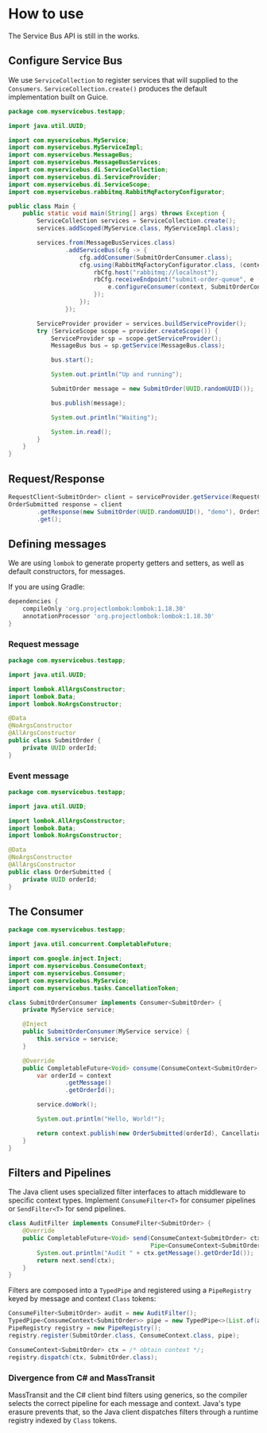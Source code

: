 # How to use

The Service Bus API is still in the works.

## Configure Service Bus

We use `ServiceCollection` to register services that will supplied to the `Consumers`.
`ServiceCollection.create()` produces the default implementation built on Guice.

```java
package com.myservicebus.testapp;

import java.util.UUID;

import com.myservicebus.MyService;
import com.myservicebus.MyServiceImpl;
import com.myservicebus.MessageBus;
import com.myservicebus.MessageBusServices;
import com.myservicebus.di.ServiceCollection;
import com.myservicebus.di.ServiceProvider;
import com.myservicebus.di.ServiceScope;
import com.myservicebus.rabbitmq.RabbitMqFactoryConfigurator;

public class Main {
    public static void main(String[] args) throws Exception {
        ServiceCollection services = ServiceCollection.create();
        services.addScoped(MyService.class, MyServiceImpl.class);

        services.from(MessageBusServices.class)
                .addServiceBus(cfg -> {
                    cfg.addConsumer(SubmitOrderConsumer.class);
                    cfg.using(RabbitMqFactoryConfigurator.class, (context, rbCfg) -> {
                        rbCfg.host("rabbitmq://localhost");
                        rbCfg.receiveEndpoint("submit-order-queue", e -> {
                            e.configureConsumer(context, SubmitOrderConsumer.class);
                        });
                    });
                });

        ServiceProvider provider = services.buildServiceProvider();
        try (ServiceScope scope = provider.createScope()) {
            ServiceProvider sp = scope.getServiceProvider();
            MessageBus bus = sp.getService(MessageBus.class);

            bus.start();

            System.out.println("Up and running");

            SubmitOrder message = new SubmitOrder(UUID.randomUUID());

            bus.publish(message);

            System.out.println("Waiting");

            System.in.read();
        }
    }
}
```

## Request/Response

```java
RequestClient<SubmitOrder> client = serviceProvider.getService(RequestClient.class);
OrderSubmitted response = client
        .getResponse(new SubmitOrder(UUID.randomUUID(), "demo"), OrderSubmitted.class, CancellationToken.none)
        .get();
```

## Defining messages

We are using `lombok` to generate property getters and setters, as well as default constructors, for messages.

If you are using Gradle:

```gradle
dependencies {
    compileOnly 'org.projectlombok:lombok:1.18.30'
    annotationProcessor 'org.projectlombok:lombok:1.18.30'
}
```

### Request message

```java
package com.myservicebus.testapp;

import java.util.UUID;

import lombok.AllArgsConstructor;
import lombok.Data;
import lombok.NoArgsConstructor;

@Data
@NoArgsConstructor
@AllArgsConstructor
public class SubmitOrder {
    private UUID orderId;
}
```

### Event message

```java
package com.myservicebus.testapp;

import java.util.UUID;

import lombok.AllArgsConstructor;
import lombok.Data;
import lombok.NoArgsConstructor;

@Data
@NoArgsConstructor
@AllArgsConstructor
public class OrderSubmitted {
    private UUID orderId;
}
```

## The Consumer

```java
package com.myservicebus.testapp;

import java.util.concurrent.CompletableFuture;

import com.google.inject.Inject;
import com.myservicebus.ConsumeContext;
import com.myservicebus.Consumer;
import com.myservicebus.MyService;
import com.myservicebus.tasks.CancellationToken;

class SubmitOrderConsumer implements Consumer<SubmitOrder> {
    private MyService service;

    @Inject
    public SubmitOrderConsumer(MyService service) {
        this.service = service;
    }

    @Override
    public CompletableFuture<Void> consume(ConsumeContext<SubmitOrder> context) throws Exception {
        var orderId = context
                .getMessage()
                .getOrderId();

        service.doWork();

        System.out.println("Hello, World!");

        return context.publish(new OrderSubmitted(orderId), CancellationToken.none);
    }
}
```

## Filters and Pipelines

The Java client uses specialized filter interfaces to attach middleware to
specific context types. Implement `ConsumeFilter<T>` for consumer pipelines or
`SendFilter<T>` for send pipelines.

```java
class AuditFilter implements ConsumeFilter<SubmitOrder> {
    @Override
    public CompletableFuture<Void> send(ConsumeContext<SubmitOrder> ctx,
                                        Pipe<ConsumeContext<SubmitOrder>> next) {
        System.out.println("Audit " + ctx.getMessage().getOrderId());
        return next.send(ctx);
    }
}
```

Filters are composed into a `TypedPipe` and registered using a `PipeRegistry`
keyed by message and context `Class` tokens:

```java
ConsumeFilter<SubmitOrder> audit = new AuditFilter();
TypedPipe<ConsumeContext<SubmitOrder>> pipe = new TypedPipe<>(List.of(audit));
PipeRegistry registry = new PipeRegistry();
registry.register(SubmitOrder.class, ConsumeContext.class, pipe);

ConsumeContext<SubmitOrder> ctx = /* obtain context */;
registry.dispatch(ctx, SubmitOrder.class);
```

### Divergence from C# and MassTransit

MassTransit and the C# client bind filters using generics, so the compiler
selects the correct pipeline for each message and context. Java's type erasure
prevents that, so the Java client dispatches filters through a runtime registry
indexed by `Class` tokens.

